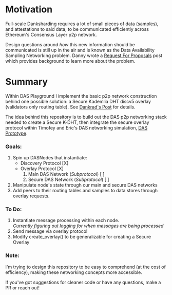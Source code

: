 # Motivation
Full-scale Danksharding requires a lot of small pieces of data (samples), and attestations to said data, to be communicated efficiently across Ethereum's Consensus Layer p2p network.  

Design questions around *how* this new information should be communicated is still up in the air and is known as the Data Availability Sampling Networking problem.  Danny wrote a [Request For Proposals](https://github.com/ethereum/requests-for-proposals/blob/master/open-rfps/das.md) post which provides background to learn more about the problem.

# Summary
Within DAS Playground I implement the basic p2p network construction behind one possible solution: a Secure Kademlia DHT discv5 overlay (validators only routing table).  See [Dankrad's Post](https://notes.ethereum.org/@dankrad/S-Kademlia-DAS) for details.

The idea behind this repository is to build out the DAS p2p networking stack needed to create a Secure K-DHT, then integrate the secure overlay protocol within Timofey and Eric's DAS networking simulation, [DAS Prototype](https://github.com/ChainSafe/das-prototype).

### Goals:
1.  Spin up DASNodes that instantiate: 
    - Discovery Protocol                       [X]
    - Overlay Protocol                         [X]
        1. Main DAS Network (*Subprotocol*)    [ ]     
        2. Secure DAS Network (*Subprotocol*)  [ ]     
2.  Manipulate node's state through our main and secure DAS networks  
3.  Add peers to their routing tables and samples to data stores through overlay requests.

### To Do:
1. Instantiate message processing within each node.  
   *Currently figuring out logging for when messages are being processed*
2. Send message via overlay protocol
3. Modify create_overlay() to be generalizable for creating a Secure Overlay

### Note:
I'm trying to design this repository to be easy to comprehend (at the cost of efficiency), making these networking concepts more accessible.

If you've got suggestions for cleaner code or have any questions, make a PR or reach out!  